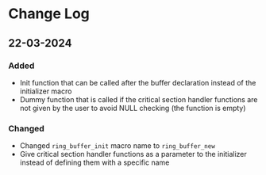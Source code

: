 # Change Log

## 22-03-2024

### Added

- Init function that can be called after the buffer declaration instead of the initializer macro
- Dummy function that is called if the critical section handler functions are not given by the user
  to avoid NULL checking (the function is empty)

### Changed

- Changed `ring_buffer_init` macro name to `ring_buffer_new`
- Give critical section handler functions as a parameter to the initializer instead
  of defining them with a specific name

